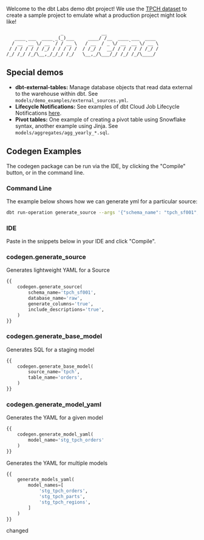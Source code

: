 Welcome to the dbt Labs demo dbt project! We use the [TPCH dataset](https://docs.snowflake.com/en/user-guide/sample-data-tpch.html) to create a sample project to emulate what a production project might look like!

                        _              __                   
       ____ ___  ____ _(_)___     ____/ /__  ____ ___  ____ 
      / __ `__ \/ __ `/ / __ \   / __  / _ \/ __ `__ \/ __ \
     / / / / / / /_/ / / / / /  / /_/ /  __/ / / / / / /_/ /
    /_/ /_/ /_/\__,_/_/_/ /_/   \__,_/\___/_/ /_/ /_/\____/ 

## Special demos

- **dbt-external-tables:** Manage database objects that read data external to the warehouse within dbt. See `models/demo_examples/external_sources.yml`.
- **Lifecycle Notifications:** See examples of dbt Cloud Job Lifecycle Notifications [here](https://gist.github.com/boxysean/3166b3ac55801685b6d275e9a9ddd5ee).
- **Pivot tables:** One example of creating a pivot table using Snowflake syntax, another example using Jinja. See `models/aggregates/agg_yearly_*.sql`.

## Codegen Examples

The codegen package can be run via the IDE, by clicking the "Compile" button, or in the command line.

### Command Line

The example below shows how we can generate yml for a particular source:

```bash
dbt run-operation generate_source --args '{"schema_name": "tpch_sf001", "database_name": "raw", "generate_columns": "true", "include_descriptions": "true"}'
```

### IDE

Paste in the snippets below in your IDE and click "Compile".

### codegen.generate_source

Generates lightweight YAML for a Source
```sql
{{
    codegen.generate_source(
        schema_name='tpch_sf001',
        database_name='raw',
        generate_columns='true',
        include_descriptions='true',
    )
}}
```

### codegen.generate_base_model

Generates SQL for a staging model
```sql
{{
    codegen.generate_base_model(
        source_name='tpch',
        table_name='orders',
    )
}}
```

### codegen.generate_model_yaml

Generates the YAML for a given model
```sql
{{ 
    codegen.generate_model_yaml(
        model_name='stg_tpch_orders'
    )
}}
```

Generates the YAML for multiple models
```sql
{{ 
    generate_models_yaml(
        model_names=[
            'stg_tpch_orders',
            'stg_tpch_parts',
            'stg_tpch_regions',
        ]
    )
}}
```

changed
